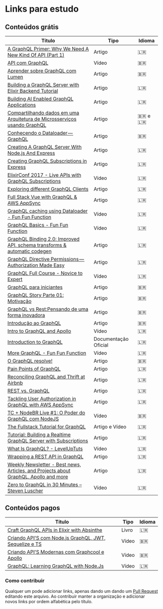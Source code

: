 
# Links para estudo

## Conteúdos grátis
 Título | Tipo  | Idioma
------- | ------  | ------
[A GraphQL Primer: Why We Need A New Kind Of API (Part 1)](https://www.smashingmagazine.com/2018/01/graphql-primer-new-api-part-1/) | Artigo | 🇱🇷
[API com GraphQL](https://www.youtube.com/watch?v=0WWuJaNSFgk&feature=youtu.be) | Vídeo | 🇧🇷
[Aprender sobre GraphQL com Lumen](https://github.com/wouerner/aprender-graphql-lumen)  | Artigo | 🇧🇷
[Building a GraphQL Server with Elixir Backend Tutorial](https://www.howtographql.com/graphql-elixir/0-introduction/) | Artigo | 🇱🇷
[Building AI Enabled GraphQL Applications](https://medium.com/open-graphql/building-ai-enabled-graphql-applications-d7fde3305062) | Artigo | 🇱🇷
[Compartilhando dados em uma Arquitetura de Microsserviços usando GraphQL](https://labs.getninjas.com.br/compartilhando-dados-em-uma-arquitetura-de-microsservicos-usando-graphql-35a5aca4a7dc) | Artigo | 🇧🇷 e 🇱🇷
[Conhecendo o Dataloader — GraphQL](https://medium.com/@Emanuel_G/conhecendo-o-dataloader-graphql-b1395870c64b) | Artigo | 🇧🇷
[Creating A GraphQL Server With Node.js And Express](https://medium.com/codingthesmartway-com-blog/creating-a-graphql-server-with-node-js-and-express-f6dddc5320e1) | Artigo |  🇱🇷
[Creating GraphQL Subscriptions in Express](https://scotch.io/bar-talk/creating-graphql-subscriptions-in-express) | Artigo | 🇱🇷
[ElixirConf 2017 - Live APIs with GraphQL Subscriptions](https://www.youtube.com/watch?v=PEckzwggd78) | Vídeo | 🇱🇷
[Exploring different GraphQL Clients](https://itnext.io/exploring-different-graphql-clients-d1bc69de305f) | Artigo | 🇱🇷
[Full Stack Vue with GraphQL & AWS AppSync](https://hackernoon.com/full-stack-vue-with-graphql-aws-appsync-adc5af474dc9) | Artigo | 🇱🇷
[GraphQL caching using Dataloader - Fun Fun Function](https://youtu.be/--AguZ20lLA) | Vídeo | 🇱🇷
[GraphQL Basics - Fun Fun Function](https://youtu.be/lAJWHHUz8_8) | Vídeo| 🇱🇷
[GraphQL Binding 2.0: Improved API, schema transforms & automatic codegen](https://blog.graph.cool/graphql-binding-2-0-improved-api-schema-transforms-automatic-codegen-5934cd039db1) | Artigo | 🇱🇷
[GraphQL Directive Permissions — Authorization Made Easy](https://blog.graph.cool/graphql-directive-permissions-authorization-made-easy-54c076b5368e) | Artigo | 🇱🇷
[GraphQL Full Course - Novice to Expert](https://youtu.be/ed8SzALpx1Q) | Vídeo | 🇱🇷
[GraphQL para iniciantes](https://medium.com/trainingcenter/graphql-para-iniciantes-a4cbe6c3da5d) | Artigo | 🇧🇷
[GraphQL Story Parte 01: Motivação](https://blog.codecasts.com.br/graphql-story-01-motivacao-ec8ab14b55ca) | Artigo | 🇧🇷
[GraphQL vs Rest:Pensando de uma forma inovadora](https://medium.com/@juliocesar_44438/graphql-vs-rest-pensando-de-uma-forma-inovadora-a89c0d514a0d) | Artigo | 🇧🇷
[Introdução ao GraphQL](https://medium.com/@programadriano/introdu%C3%A7%C3%A3o-ao-graphql-9f09b33550e7) | Artigo | 🇧🇷
[Intro to GraphQL and Apollo](https://www.udemy.com/introduction-to-graphql-and-apollo-building-modern-apis/) | Vídeo  | 🇱🇷
[Introduction to GraphQL](https://graphql.org/learn/) | Documentação Oficial | 🇱🇷
[More GraphQL - Fun Fun Function](https://youtu.be/RMtq0RCLuzs) | Vídeo | 🇱🇷
[O GraphQL resolve!](https://medium.com/@zerocowl/graphql-resolve-pt1-72697a655917) | Artigo | 🇧🇷
[Pain Points of GraphQL](https://labs.getninjas.com.br/pain-points-of-graphql-7e83ba5ddef7) | Artigo | 🇱🇷
[Reconciling GraphQL and Thrift at Airbnb](https://medium.com/airbnb-engineering/reconciling-graphql-and-thrift-at-airbnb-a97e8d290712) | Artigo | 🇱🇷
[REST vs. GraphQL](https://medium.com/codingthesmartway-com-blog/rest-vs-graphql-418eac2e3083) | Artigo | 🇱🇷 
[Tackling User Authorization in GraphQL with AWS AppSync](https://hackernoon.com/tackling-user-authorization-in-graphql-with-aws-appsync-7886aef60b4a) | Artigo | 🇱🇷
[TC + NodeBR Live #1: O Poder do GraphQL com NodeJS](https://www.youtube.com/watch?v=GU2nu9u7qOA&feature=youtu.be) | Vídeo | 🇧🇷
[The Fullstack Tutorial for GraphQL](https://www.howtographql.com/) | Artigo e Vídeo | 🇱🇷
[Tutorial: Building a Realtime GraphQL Server with Subscriptions](https://blog.graph.cool/tutorial-building-a-realtime-graphql-server-with-subscriptions-2758cfc6d427) | Artigo | 🇱🇷
[What Is GraphQL? - LevelUpTuts](https://www.youtube.com/watch?v=VjXb3PRL9WI) | Vídeo | 🇱🇷
[Wrapping a REST API in GraphQL](http://graphql.org/blog/rest-api-graphql-wrapper/) | Artigo | 🇱🇷
[Weekly Newsletter - Best news, Articles, and Projects about GraphQL, Apollo and more](https://graphqlweekly.com/) | Artigo | 🇱🇷
[Zero to GraphQL in 30 Minutes – Steven Luscher](https://www.youtube.com/watch?v=UBGzsb2UkeY) | Vídeo | 🇱🇷
## Conteúdos pagos
 Título | Tipo | Idioma
------- | ------ | ------
[Craft GraphQL APIs in Elixir with Absinthe](https://pragprog.com/book/wwgraphql/craft-graphql-apis-in-elixir-with-absinthe) | Livro | 🇱🇷
[Criando API'S com Node.js GraphQL, JWT, Sequelize e TS](https://www.udemy.com/criando-apis-com-nodejs-graphql-jwt-e-sequelize) | Vídeo | 🇧🇷
[Criando API'S Modernas com Graphcool e Apollo](https://www.treinaweb.com.br/curso/graphql-criando-apis-modernas-com-graphcool-e-apollo) | Vídeo | 🇧🇷
[GraphQL: Learning GraphQL with Node.Js](https://www.udemy.com/learning-graphql-with-nodejs/) | Vídeo | 🇱🇷
### Como contribuir
Qualquer um pode adicionar links, apenas dando um dando um [Pull Request](https://blog.da2k.com.br/2015/02/04/git-e-github-do-clone-ao-pull-request/) editando este arquivo. Ao contribuir manter a organização e adicionar novos links por ordem alfabética pelo título.
